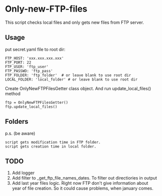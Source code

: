 # Only-new-FTP-files
This script checks local files and only gets new files from FTP server.

## Usage
put secret.yaml file to root dir:

    FTP_HOST: 'xxx.xxx.xxx.xxx'
    FTP_PORT: 22 
    FTP_USER: 'ftp_user'
    FTP_PASSWD: 'ftp_pass'
    FTP_FOLDER: 'ftp_folder'  # or leave blank to use root dir
    LOCAL_FOLDER: 'local_folder' # or leave blank to use root dir

Create OnlyNewFTPFilesGetter class object.
And run update_local_files() method

    ftp = OnlyNewFTPFilesGetter()
    ftp.update_local_files()

## Folders
p.s. (be aware)

    script gets modification time in FTP folder. 
    script gets creation time in local folder. 
## TODO
1. Add logger
2. Add filter to _get_ftp_file_names_dates. To filter out directiories in output
3. Add last year files logic. Right now FTP don't give information about year of file creation. So it could cause problems, when january comes.